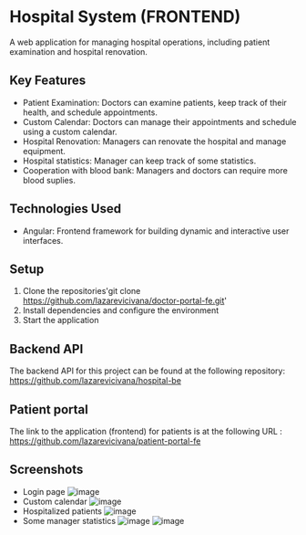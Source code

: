 # Hospital System (FRONTEND)
A web application for managing hospital operations, including patient examination and hospital renovation.
## Key Features
- Patient Examination: Doctors can examine patients, keep track of their health, and schedule appointments.
- Custom Calendar: Doctors can manage their appointments and schedule using a custom calendar.
- Hospital Renovation: Managers can renovate the hospital and manage equipment.
- Hospital statistics: Manager can keep track of some statistics.
- Cooperation with blood bank: Managers and doctors can require more blood suplies.

## Technologies Used
- Angular: Frontend framework for building dynamic and interactive user interfaces.

## Setup
1. Clone the repositories'git clone https://github.com/lazarevicivana/doctor-portal-fe.git'
2. Install dependencies and configure the environment
3. Start the application

## Backend API
The backend API for this project can be found at the following repository: https://github.com/lazarevicivana/hospital-be
## Patient portal
The link to the application (frontend) for patients is at the following URL : https://github.com/lazarevicivana/patient-portal-fe

## Screenshots
- Login page
![image](https://user-images.githubusercontent.com/93544830/215604651-271f19ed-71f5-4ddb-bd3f-d4b9fae666fe.png)
- Custom calendar
![image](https://user-images.githubusercontent.com/93544830/215604837-aa83d53d-6199-4218-a70e-524bd7b20096.png)
- Hospitalized patients
![image](https://user-images.githubusercontent.com/93544830/215605445-487df1e8-fa2d-4ff8-b8f6-d0d4fdcb3ce3.png)
- Some manager statistics
![image](https://user-images.githubusercontent.com/93544830/215607719-c1249035-78d4-4ee6-93f0-0c00dc509d56.png)
![image](https://user-images.githubusercontent.com/93544830/215607821-2afc7899-f8a0-454c-a718-6d851bafceb4.png)



